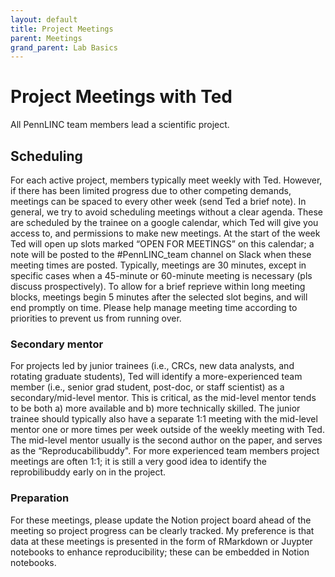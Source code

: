 ```yaml
---
layout: default
title: Project Meetings
parent: Meetings
grand_parent: Lab Basics
---
```


# Project Meetings with Ted

All PennLINC team members lead a scientific project.

## Scheduling

For each active project, members typically meet weekly with Ted. However, if there has been limited progress due to other competing demands, meetings can be spaced to every other week (send Ted a brief note). In general, we try to avoid scheduling meetings without a clear agenda. These are scheduled by the trainee on a google calendar, which Ted will give you access to, and permissions to make new meetings.  At the start of the week Ted will open up slots marked “OPEN FOR MEETINGS” on this calendar; a note will be posted to the #PennLINC_team channel on Slack when these meeting times are posted.  Typically, meetings are 30 minutes, except in specific cases when a 45-minute or 60-minute meeting is necessary (pls discuss prospectively).  To allow for a brief reprieve within long meeting blocks, meetings begin 5 minutes after the selected slot begins, and will end promptly on time.  Please help manage meeting time according to priorities to prevent us from running over.

### Secondary mentor

For projects led by junior trainees (i.e., CRCs, new data analysts, and rotating graduate students), Ted will identify a more-experienced team member (i.e., senior grad student, post-doc, or staff scientist) as a secondary/mid-level mentor.  This is critical, as the mid-level mentor tends to be both a) more available and b) more technically skilled.   The junior trainee should typically also have a separate 1:1 meeting with the mid-level mentor one or more times per week outside of the weekly meeting with Ted.   The mid-level mentor usually is the second author on the paper, and serves as the “Reproducabilibuddy". For more experienced team members project meetings are often 1:1; it is still a very good idea to identify the reprobilibuddy early on in the project.

### Preparation

For these meetings, please update the Notion project board ahead of the meeting so project progress can be clearly tracked.
My preference is that data at these meetings is presented in the form of RMarkdown or Juypter notebooks to enhance reproducibility; these can be embedded in Notion notebooks.
